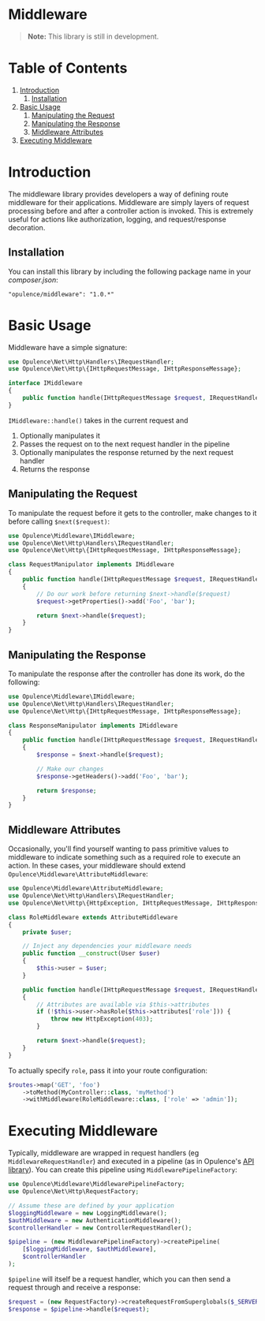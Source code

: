 <h1>Middleware</h1>

> **Note:** This library is still in development.

<h1>Table of Contents</h1>

1. [Introduction](#introduction)
    1. [Installation](#installation)
2. [Basic Usage](#basic-usage)
    1. [Manipulating the Request](#manipulating-the-request)
    2. [Manipulating the Response](#manipulating-the-response)
    3. [Middleware Attributes](#middleware-attributes)
3. [Executing Middleware](#executing-middleware)

<h1 id="introduction">Introduction</h1>

The middleware library provides developers a way of defining route middleware for their applications.  Middleware are simply layers of request processing before and after a controller action is invoked.  This is extremely useful for actions like authorization, logging, and request/response decoration.

<h2 id="installation">Installation</h2>

You can install this library by including the following package name in your _composer.json_:

```
"opulence/middleware": "1.0.*"
```

<h1 id="basic-usage">Basic Usage</h1>

Middleware have a simple signature:

```php
use Opulence\Net\Http\Handlers\IRequestHandler;
use Opulence\Net\Http\{IHttpRequestMessage, IHttpResponseMessage};

interface IMiddleware
{
    public function handle(IHttpRequestMessage $request, IRequestHandler $next): IHttpResponseMessage;
}
```

`IMiddleware::handle()` takes in the current request and

1. Optionally manipulates it
2. Passes the request on to the next request handler in the pipeline
3. Optionally manipulates the response returned by the next request handler
4. Returns the response

<h2 id="manipulating-the-request">Manipulating the Request</h2>

To manipulate the request before it gets to the controller, make changes to it before calling `$next($request)`:

```php
use Opulence\Middleware\IMiddleware;
use Opulence\Net\Http\Handlers\IRequestHandler;
use Opulence\Net\Http\{IHttpRequestMessage, IHttpResponseMessage};

class RequestManipulator implements IMiddleware
{
    public function handle(IHttpRequestMessage $request, IRequestHandler $next): IHttpResponseMessage
    {
        // Do our work before returning $next->handle($request)
        $request->getProperties()->add('Foo', 'bar');

        return $next->handle($request);
    }
}
```

<h2 id="manipulating-the-response">Manipulating the Response</h2>

To manipulate the response after the controller has done its work, do the following:

```php
use Opulence\Middleware\IMiddleware;
use Opulence\Net\Http\Handlers\IRequestHandler;
use Opulence\Net\Http\{IHttpRequestMessage, IHttpResponseMessage};

class ResponseManipulator implements IMiddleware
{
    public function handle(IHttpRequestMessage $request, IRequestHandler $next): IHttpResponseMessage
    {
        $response = $next->handle($request);

        // Make our changes
        $response->getHeaders()->add('Foo', 'bar');

        return $response;
    }
}
```

<h2 id="middleware-attributes">Middleware Attributes</h2>

Occasionally, you'll find yourself wanting to pass primitive values to middleware to indicate something such as a required role to execute an action.  In these cases, your middleware should extend `Opulence\Middleware\AttributeMiddleware`:

```php
use Opulence\Middleware\AttributeMiddleware;
use Opulence\Net\Http\Handlers\IRequestHandler;
use Opulence\Net\Http\{HttpException, IHttpRequestMessage, IHttpResponseMessage};

class RoleMiddleware extends AttributeMiddleware
{
    private $user;

    // Inject any dependencies your middleware needs
    public function __construct(User $user)
    {
        $this->user = $user;
    }

    public function handle(IHttpRequestMessage $request, IRequestHandler $next): IHttpResponseMessage
    {
        // Attributes are available via $this->attributes
        if (!$this->user->hasRole($this->attributes['role'])) {
            throw new HttpException(403);
        }

        return $next->handle($request);
    }
}
```

To actually specify `role`, pass it into your route configuration:

```php
$routes->map('GET', 'foo')
    ->toMethod(MyController::class, 'myMethod')
    ->withMiddleware(RoleMiddleware::class, ['role' => 'admin']);
```

<h1 id="executing-middleware">Executing Middleware</h1>

Typically, middleware are wrapped in request handlers (eg `MiddlewareRequestHandler`) and executed in a pipeline (as in Opulence's <a href="https://github.com/opulencephp/api" target="_blank">API library</a>).  You can create this pipeline using `MiddlewarePipelineFactory`:

```php
use Opulence\Middleware\MiddlewarePipelineFactory;
use Opulence\Net\Http\RequestFactory;

// Assume these are defined by your application
$loggingMiddleware = new LoggingMiddleware();
$authMiddleware = new AuthenticationMiddleware();
$controllerHandler = new ControllerRequestHandler();

$pipeline = (new MiddlewarePipelineFactory)->createPipeline(
    [$loggingMiddleware, $authMiddleware],
    $controllerHandler
);
``` 

`$pipeline` will itself be a request handler, which you can then send a request through and receive a response:

```php
$request = (new RequestFactory)->createRequestFromSuperglobals($_SERVER);
$response = $pipeline->handle($request);
```